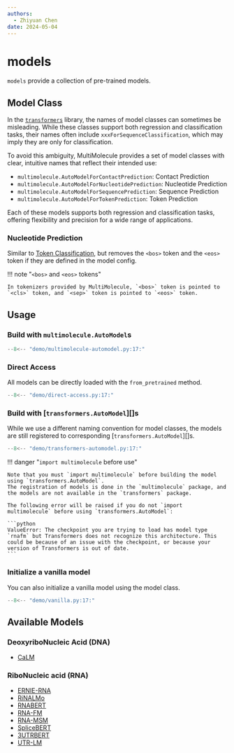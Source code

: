 ```yaml
---
authors:
  - Zhiyuan Chen
date: 2024-05-04
---
```


# models

`models` provide a collection of pre-trained models.

## Model Class

In the [`transformers`](https://huggingface.co/docs/transformers/en/tasks/sequence_classification) library, the names of model classes can sometimes be misleading.
While these classes support both regression and classification tasks, their names often include `xxxForSequenceClassification`, which may imply they are only for classification.

To avoid this ambiguity, MultiMolecule provides a set of model classes with clear, intuitive names that reflect their intended use:

- `multimolecule.AutoModelForContactPrediction`: Contact Prediction
- `multimolecule.AutoModelForNucleotidePrediction`: Nucleotide Prediction
- `multimolecule.AutoModelForSequencePrediction`: Sequence Prediction
- `multimolecule.AutoModelForTokenPrediction`: Token Prediction

Each of these models supports both regression and classification tasks, offering flexibility and precision for a wide range of applications.

### Nucleotide Prediction

Similar to [Token Classification](https://huggingface.co/docs/transformers/en/tasks/token_classification), but removes the `<bos>` token and the `<eos>` token if they are defined in the model config.

!!! note "`<bos>` and `<eos>` tokens"

    In tokenizers provided by MultiMolecule, `<bos>` token is pointed to `<cls>` token, and `<sep>` token is pointed to `<eos>` token.

## Usage

### Build with `multimolecule.AutoModel`s

```python
--8<-- "demo/multimolecule-automodel.py:17:"
```

### Direct Access

All models can be directly loaded with the `from_pretrained` method.

```python
--8<-- "demo/direct-access.py:17:"
```

### Build with [`transformers.AutoModel`][]s

While we use a different naming convention for model classes, the models are still registered to corresponding [`transformers.AutoModel`][]s.

```python
--8<-- "demo/transformers-automodel.py:17:"
```

!!! danger "`import multimolecule` before use"

    Note that you must `import multimolecule` before building the model using `transformers.AutoModel`.
    The registration of models is done in the `multimolecule` package, and the models are not available in the `transformers` package.

    The following error will be raised if you do not `import multimolecule` before using `transformers.AutoModel`:

    ```python
    ValueError: The checkpoint you are trying to load has model type `rnafm` but Transformers does not recognize this architecture. This could be because of an issue with the checkpoint, or because your version of Transformers is out of date.
    ```

### Initialize a vanilla model

You can also initialize a vanilla model using the model class.

```python
--8<-- "demo/vanilla.py:17:"
```

## Available Models

### DeoxyriboNucleic Acid (DNA)

- [CaLM](models/calm.md)

### RiboNucleic acid (RNA)

- [ERNIE-RNA](models/ernierna.md)
- [RiNALMo](models/rinalmo.md)
- [RNABERT](models/rnabert.md)
- [RNA-FM](models/rnafm.md)
- [RNA-MSM](models/rnamsm.md)
- [SpliceBERT](models/splicebert.md)
- [3UTRBERT](models/utrbert.md)
- [UTR-LM](models/utrlm.md)
